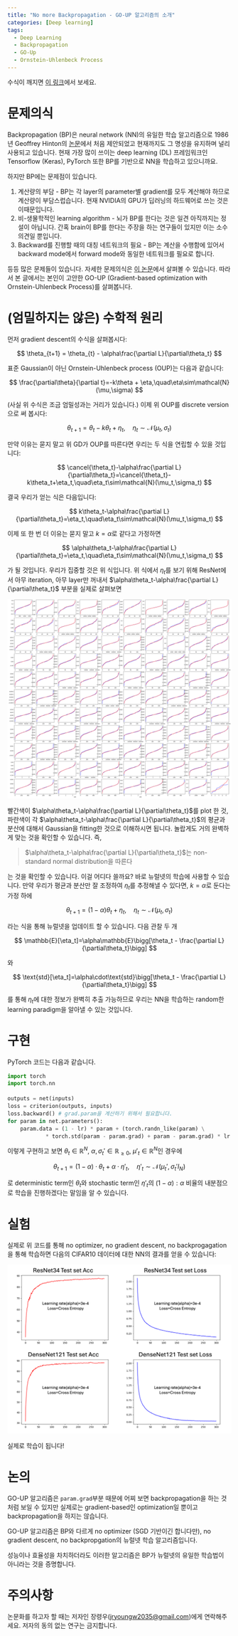 ```yaml
---
title: "No more Backpropagation - GO-UP 알고리즘의 소개"
categories: [Deep learning]
tags:
  - Deep Learning
  - Backpropagation
  - GO-Up
  - Ornstein-Uhlenbeck Process
---
```

수식이 깨지면 [이 링크](https://jryoungw.notion.site/No-more-Backpropagation-GO-UP-298d2b05537380938b77fd7f34e7f788?source=copy_link)에서 보세요.
# 문제의식

Backpropagation (BP)은 neural network (NN)의 유일한 학습 알고리즘으로 1986년 Geoffrey Hinton의 [논문](https://www.nature.com/articles/323533a0)에서 처음 제안되었고 현재까지도 그 명성을 유지하며 널리 사용되고 있습니다. 현재 가장 많이 쓰이는 deep learning (DL) 프레임워크인 Tensorflow (Keras), PyTorch 또한 BP를 기반으로 NN을 학습하고 있으니까요.

하지만 BP에는 문제점이 있습니다.

1. 계산량의 부담 - BP는 각 layer의 parameter별 gradient를 모두 계산해야 하므로 계산량이 부담스럽습니다. 현재 NVIDIA의 GPU가 딥러닝의 하드웨어로 쓰는 것은 이때문입니다.
2. 비-생물학적인 learning algorithm - 뇌가 BP를 한다는 것은 일견 아직까지는 정설이 아닙니다. 간혹 brain이 BP를 한다는 주장을 하는 연구들이 있지만 이는 소수의견일 뿐입니다.
3. Backward를 진행할 때의 대칭 네트워크의 필요 - BP는 계산을 수행함에 있어서 backward mode에서 forward mode와 동일한 네트워크를 필요로 합니다.

등등 많은 문제들이 있습니다. 자세한 문제의식은 [이 논문](https://www.nature.com/articles/s41583-020-0277-3)에서 살펴볼 수 있습니다. 따라서 본 글에서는 본인이 고안한 GO-UP (Gradient-based optimization with Ornstein-Uhlenbeck Process)를 살펴봅니다.

# (엄밀하지는 않은) 수학적 원리

먼저 gradient descent의 수식을 살펴봅시다:

$$
\theta_{t+1} = \theta_{t} - \alpha\frac{\partial L}{\partial\theta_t}
$$

표준 Gaussian이 아닌 Ornstein-Uhlenbeck process (OUP)는 다음과 같습니다:

$$
\frac{\partial\theta}{\partial t}=-k\theta + \eta,\quad\eta\sim\mathcal{N}(\mu,\sigma)
$$

(사실 위 수식은 조금 엄밀성과는 거리가 있습니다.) 이제 위 OUP를 discrete version으로 써 봅시다:

$$
\theta_{t+1}=\theta_t-k\theta_t+\eta_t,\quad\eta_t\sim\mathcal{N}(\mu_t,\sigma_t)
$$

만약 이유는 묻지 말고 위 GD가 OUP를 따른다면 우리는 두 식을 연립할 수 있을 것입니다:

$$
\cancel{\theta_t}-\alpha\frac{\partial L}{\partial\theta_t}=\cancel{\theta_t}-k\theta_t+\eta_t,\quad\eta_t\sim\mathcal{N}(\mu_t,\sigma_t)
$$

결국 우리가 얻는 식은 다음입니다:

$$
k\theta_t-\alpha\frac{\partial L}{\partial\theta_t}=\eta_t,\quad\eta_t\sim\mathcal{N}(\mu_t,\sigma_t)
$$

이제 또 한 번 더 이유는 묻지 말고 $k=\alpha$로 같다고 가정하면

$$
\alpha\theta_t-\alpha\frac{\partial L}{\partial\theta_t}=\eta_t,\quad\eta_t\sim\mathcal{N}(\mu_t,\sigma_t)
$$

가 될 것입니다. 우리가 집중할 것은 위 식입니다. 위 식에서 $\eta_t$를 보기 위해 ResNet에서 아무 iteration, 아무 layer만 꺼내서 $\alpha\theta_t-\alpha\frac{\partial L}{\partial\theta_t}$ 부분을 실제로 살펴보면

![oup.png](/img/GOUP/oup.png)

빨간색이 $\alpha\theta_t-\alpha\frac{\partial L}{\partial\theta_t}$를 plot 한 것, 파란색이 각 $\alpha\theta_t-\alpha\frac{\partial L}{\partial\theta_t}$의 평균과 분산에 대해서 Gaussian을 fitting한 것으로 이해하시면 됩니다. 놀랍게도 거의 완벽하게 맞는 것을 확인할 수 있습니다. 즉,

> $\alpha\theta_t-\alpha\frac{\partial L}{\partial\theta_t}$는 non-standard normal distribution을 따른다
> 

는 것을 확인할 수 있습니다. 이걸 어디다 쓸까요? 바로 뉴럴넷의 학습에 사용할 수 있습니다. 만약 우리가 평균과 분산만 잘 조정하여 $\eta_t$를 추정해낼 수 있다면, $k=\alpha$로 둔다는 가정 하에

$$
\theta_{t+1}=(1-\alpha)\theta_t+\eta_t,\quad\eta_t\sim\mathcal{N}(\mu_t,\sigma_t)
$$

라는 식을 통해 뉴럴넷을 업데이트 할 수 있습니다. 다음 관찰 두 개

$$
\mathbb{E}[\eta_t]=\alpha\mathbb{E}\bigg[\theta_t - \frac{\partial L}{\partial\theta_t}\bigg]
$$

와

$$
\text{std}[\eta_t]=\alpha\cdot\text{std}\bigg[\theta_t - \frac{\partial L}{\partial\theta_t}\bigg]
$$

를 통해 $\eta_t$에 대한 정보가 완벽히 추출 가능하므로 우리는 NN을 학습하는 random한 learning paradigm을 알아낼 수 있는 것입니다.

# 구현

PyTorch 코드는 다음과 같습니다.

```python
import torch
import torch.nn

outputs = net(inputs)
loss = criterion(outputs, inputs)
loss.backward() # grad.param을 계산하기 위해서 필요합니다.
for param in net.parameters():
    param.data = (1 - lr) * param + (torch.randn_like(param) \
            * torch.std(param - param.grad) + param - param.grad) * lr
```

이렇게 구현하고 보면 $\theta_{t}\in\mathbb{R}^N$, $\alpha,\sigma_t'\in\mathbb{R}_{\geq0}$, $\mu'_t\in\mathbb{R}^N$인 경우에

$$
\theta_{t+1} = (1-\alpha)\cdot\theta_{t} + \alpha\cdot\eta'_t,\quad\eta'_t\sim\mathcal{N}(\mu_t',\sigma_t'I_N)
$$

로 deterministic term인 $\theta_t$와 stochastic term인 $\eta'_t$의 $(1-\alpha):\alpha$ 비율의 내분점으로 학습을 진행하겠다는 말임을 알 수 있습니다.

# 실험

실제로 위 코드를 통해 no optimizer, no gradient descent, no backprogagation을 통해 학습하면 다음의 CIFAR10 데이터에 대한 NN의 결과를 얻을 수 있습니다:

![figure_2.png](/img/GOUP/figure_2.png)

실제로 학습이 됩니다!

# 논의

GO-UP 알고리즘은 `param.grad`부분 때문에 어찌 보면 backpropagation을 하는 것처럼 보일 수 있지만 실제로는 gradient-based인 optimization일 뿐이고 backpropagation을 하지는 않습니다.

GO-UP 알고리즘은 BP와 다르게 no optimizer (SGD 기반이긴 합니다만), no gradient descent, no backpropgation의 뉴럴넷 학습 알고리즘입니다.

성능이나 효율성을 차치하더라도 이러한 알고리즘은 BP가 뉴럴넷의 유일한 학습법이 아니라는 것을 증명합니다.

# 주의사항

논문화를 하고자 할 때는 저자인 장령우(jryoungw2035@gmail.com)에게 연락해주세요. 저자의 동의 없는 연구는 금지합니다.
